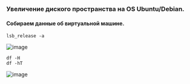 ### Увеличение диского пространства на OS Ubuntu/Debian.
#### Собираем данные об виртуальной машине.
``` lsb_release -a ```

![image](https://github.com/tvgVita69/Linux_begin/assets/98489171/366f16ad-0318-4ac1-8db8-c4b8c3da2dae)

```
df -H 
df -hT
```  

![image](https://github.com/tvgVita69/Linux_begin/assets/98489171/d1377fdb-42bd-440d-9bd9-d30372c0d39b)


